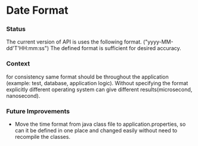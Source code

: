 # Date Format

### Status
The current version of API is uses the following format.
("yyyy-MM-dd'T'HH:mm:ss")
The defined format is sufficient for desired accuracy.

### Context
for consistency same format should be throughout the application (example: test, database, application logic). 
Without specifying the format explicitly different operating system can give different results(microsecond, nanosecond).


### Future Improvements
* Move the time format from java class file to application.properties, so can it be defined in one place and changed easily without need to recompile the classes. 


